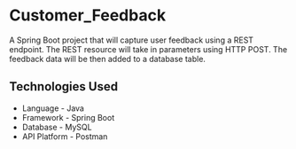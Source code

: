 # Customer_Feedback
A Spring Boot project that will capture user feedback using a REST endpoint. The REST resource will take in parameters using HTTP POST. The feedback data will be then added to a database table.

## Technologies Used
- Language - Java
- Framework - Spring Boot
- Database - MySQL
- API Platform - Postman
